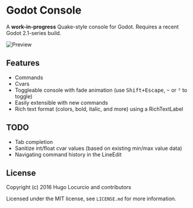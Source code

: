 # Godot Console

A **work-in-progress** Quake-style console for Godot. Requires a recent Godot 2.1-series build.

![Preview](https://lut.im/z7lquRdc5n/IRrUJuiJdUUuWfuO.png)

## Features

- Commands
- Cvars
- Toggleable console with fade animation (use <kbd>Shift+Escape</kbd>, <kbd>~</kbd> or <kbd>²</kbd> to toggle)
- Easily extensible with new commands
- Rich text format (colors, bold, italic, and more) using a RichTextLabel

## TODO

- Tab completion
- Sanitize int/float cvar values (based on existing min/max value data)
- Navigating command history in the LineEdit

## License

Copyright (c) 2016 Hugo Locurcio and contributors

Licensed under the MIT license, see `LICENSE.md` for more information.
